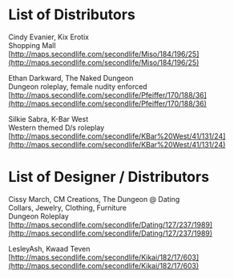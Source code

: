 # List of Distributors

Cindy Evanier, Kix Erotix  
Shopping Mall  
[http://maps.secondlife.com/secondlife/Miso/184/196/25](http://maps.secondlife.com/secondlife/Miso/184/196/25)  

Ethan Darkward, The Naked Dungeon  
Dungeon roleplay, female nudity enforced  
[http://maps.secondlife.com/secondlife/Pfeiffer/170/188/36](http://maps.secondlife.com/secondlife/Pfeiffer/170/188/36)

Silkie Sabra, K-Bar West  
Western themed D/s roleplay   
[http://maps.secondlife.com/secondlife/KBar%20West/41/131/24](http://maps.secondlife.com/secondlife/KBar%20West/41/131/24)

# List of Designer / Distributors

Cissy March, CM Creations, The Dungeon @ Dating  
Collars, Jewelry, Clothing, Furniture  
Dungeon Roleplay  
[http://maps.secondlife.com/secondlife/Dating/127/237/1989](http://maps.secondlife.com/secondlife/Dating/127/237/1989)

LesleyAsh, Kwaad Teven  
[http://maps.secondlife.com/secondlife/Kikai/182/17/603](http://maps.secondlife.com/secondlife/Kikai/182/17/603)